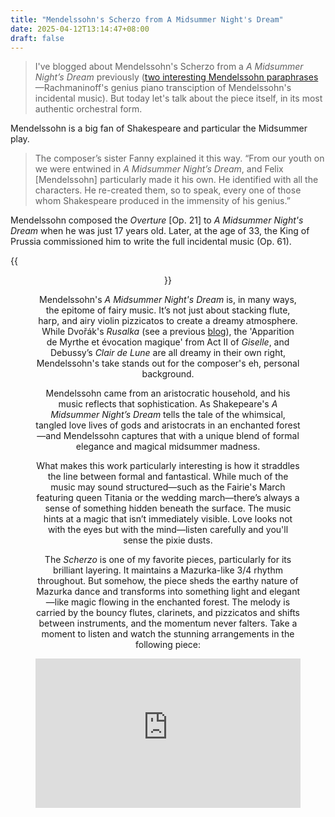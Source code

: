 ```yaml
---
title: "Mendelssohn's Scherzo from A Midsummer Night's Dream"
date: 2025-04-12T13:14:47+08:00
draft: false
---
```


> I've blogged about Mendelssohn's Scherzo from a *A Midsummer Night’s Dream* previously ([two interesting Mendelssohn paraphrases](/posts/two_piano_arrangement_mendelssohn/)—Rachmaninoff's genius piano transciption of Mendelssohn's incidental music). But today let's talk about the piece itself, in its most authentic orchestral form.

Mendelssohn is a big fan of Shakespeare and particular the Midsummer play.

> The composer’s sister Fanny explained it this way. “From our youth on we were entwined in *A Midsummer Night’s Dream*, and Felix [Mendelssohn] particularly made it his own. He identified with all the characters. He re-created them, so to speak, every one of those whom Shakespeare produced in the immensity of his genius.”

Mendelssohn composed the *Overture* [Op. 21] to *A Midsummer Night's Dream* when he was just 17 years old. Later, at the age of 33, the King of Prussia commissioned him to write the full incidental music (Op. 61).

{{<figure align="center" src="/art/mendelssohn_midsummer_bso.jpeg" caption="The ***Scherzo*** from the incidental music is the first piece in the collection." width="100%">}}

Mendelssohn's *A Midsummer Night's Dream* is, in many ways, the epitome of fairy music. It’s not just about stacking flute, harp, and airy violin pizzicatos to create a dreamy atmosphere. While Dvořák's *Rusalka* (see a previous [blog](/posts/rusalka/)), the 'Apparition de Myrthe et évocation magique' from Act II of *Giselle*, and Debussy’s *Clair de Lune* are all dreamy in their own right, Mendelssohn's take stands out for the composer's eh, personal background.

Mendelssohn came from an aristocratic household, and his music reflects that sophistication. As Shakepeare's *A Midsummer Night’s Dream* tells the tale of the whimsical, tangled love lives of gods and aristocrats in an enchanted forest—and Mendelssohn captures that with a unique blend of formal elegance and magical midsummer madness.

What makes this work particularly interesting is how it straddles the line between formal and fantastical. While much of the music may sound structured—such as the Fairie's March featuring queen Titania or the wedding march—there’s always a sense of something hidden beneath the surface. The music hints at a magic that isn’t immediately visible. Love looks not with the eyes but with the mind—listen carefully and you'll sense the pixie dusts.

The *Scherzo* is one of my favorite pieces, particularly for its brilliant layering. It maintains a Mazurka-like 3/4 rhythm throughout. But somehow, the piece sheds the earthy nature of Mazurka dance and transforms into something light and elegant—like magic flowing in the enchanted forest. The melody is carried by the bouncy flutes, clarinets, and pizzicatos and shifts between instruments, and the momentum never falters. Take a moment to listen and watch the stunning arrangements in the following piece:

<div style="position: relative; padding-bottom: 56.25%; height: 0; overflow: hidden; max-width: 100%; margin: 0 auto;">
  <iframe 
    src="https://www.youtube.com/embed/08SepkBc3QY?si=RVkNb6a-ConXny_f" 
    title="YouTube video player" 
    frameborder="0" 
    allow="accelerometer; autoplay; clipboard-write; encrypted-media; gyroscope; picture-in-picture; web-share" 
    referrerpolicy="strict-origin-when-cross-origin" 
    allowfullscreen
    style="position: absolute; top: 0; left: 0; width: 100%; height: 100%;">
  </iframe>
</div>
